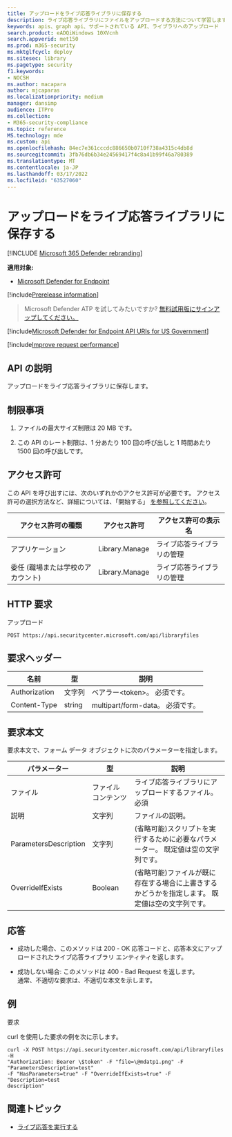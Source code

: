 ```yaml
---
title: アップロードをライブ応答ライブラリに保存する
description: ライブ応答ライブラリにファイルをアップロードする方法について学習します。
keywords: apis、graph api、サポートされている API、ライブラリへのアップロード
search.product: eADQiWindows 10XVcnh
search.appverid: met150
ms.prod: m365-security
ms.mktglfcycl: deploy
ms.sitesec: library
ms.pagetype: security
f1.keywords:
- NOCSH
ms.author: macapara
author: mjcaparas
ms.localizationpriority: medium
manager: dansimp
audience: ITPro
ms.collection:
- M365-security-compliance
ms.topic: reference
MS.technology: mde
ms.custom: api
ms.openlocfilehash: 84ec7e361cccdc886650b0710f738a4315c4db8d
ms.sourcegitcommit: 3fb76db6b34e24569417f4c8a41b99f46a780389
ms.translationtype: MT
ms.contentlocale: ja-JP
ms.lasthandoff: 03/17/2022
ms.locfileid: "63527060"
---
```

#  <a name="upload-files-to-the-live-response-library"></a>アップロードをライブ応答ライブラリに保存する  

[!INCLUDE [Microsoft 365 Defender rebranding](../../includes/microsoft-defender.md)]

**適用対象:**
- [Microsoft Defender for Endpoint](https://go.microsoft.com/fwlink/p/?linkid=2146631)

[!include[Prerelease information](../../includes/prerelease.md)]

>Microsoft Defender ATP を試してみたいですか? [無料試用版にサインアップしてください。](https://www.microsoft.com/microsoft-365/windows/microsoft-defender-atp?ocid=docs-wdatp-exposedapis-abovefoldlink) 

[!include[Microsoft Defender for Endpoint API URIs for US Government](../../includes/microsoft-defender-api-usgov.md)]

[!include[Improve request performance](../../includes/improve-request-performance.md)]

## <a name="api-description"></a>API の説明

アップロードをライブ応答ライブラリに保存します。

## <a name="limitations"></a>制限事項

1.  ファイルの最大サイズ制限は 20 MB です。

2.  この API のレート制限は、1 分あたり 100 回の呼び出しと 1 時間あたり 1500 回の呼び出しです。

## <a name="permissions"></a>アクセス許可

この API を呼び出すには、次のいずれかのアクセス許可が必要です。 アクセス許可の選択方法など、詳細については、「開始する」 [を参照してください](apis-intro.md)。


| アクセス許可の種類                    | アクセス許可     | アクセス許可の表示名        |
|------------------------------------|----------------|--------------------------------|
| アプリケーション                        | Library.Manage | ライブ応答ライブラリの管理 |
| 委任 (職場または学校のアカウント) | Library.Manage | ライブ応答ライブラリの管理 |

## <a name="http-request"></a>HTTP 要求

アップロード

```HTTP
POST https://api.securitycenter.microsoft.com/api/libraryfiles
```

## <a name="request-headers"></a>要求ヘッダー

|  名前   |    型    |       説明                         |
|-----------------|--------|--------------------------------|
| Authorization   | 文字列 | ベアラー\<token>。 必須です。      |
| Content-Type    | string | multipart/form-data。 必須です。 |

## <a name="request-body"></a>要求本文

要求本文で、フォーム データ オブジェクトに次のパラメーターを指定します。

| パラメーター         |     型         |       説明                                        |
|-----------------------|--------------|------------------------------------------------------------|
| ファイル                  | ファイル コンテンツ | ライブ応答ライブラリにアップロードするファイル。必須 |
| 説明           | 文字列       | ファイルの説明。                                  |
| ParametersDescription | 文字列       | (省略可能)スクリプトを実行するために必要なパラメーター。 既定値は空の文字列です。                |
| OverrideIfExists      | Boolean      | (省略可能)ファイルが既に存在する場合に上書きするかどうかを指定します。 既定値は空の文字列です。          |



## <a name="response"></a>応答

-   成功した場合、このメソッドは 200 - OK 応答コードと、応答本文にアップロードされたライブ応答ライブラリ エンティティを返します。

-   成功しない場合: このメソッドは 400 - Bad Request を返します。  
    通常、不適切な要求は、不適切な本文を示します。

## <a name="example"></a>例

要求

curl を使用した要求の例を次に示します。

```CURL
curl -X POST https://api.securitycenter.microsoft.com/api/libraryfiles -H
"Authorization: Bearer \$token" -F "file=\@mdatp1.png" -F
"ParametersDescription=test"  
-F "HasParameters=true" -F "OverrideIfExists=true" -F "Description=test
description"
```

## <a name="related-topic"></a>関連トピック

-  [ライブ応答を実行する](run-live-response.md) 